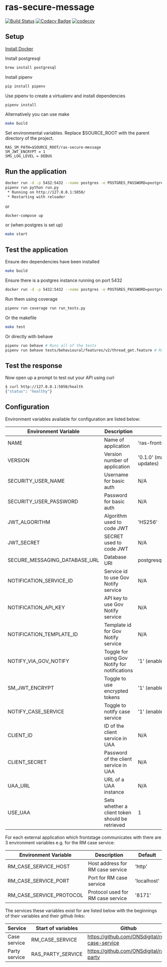 # ras-secure-message
[![Build Status](https://travis-ci.org/ONSdigital/ras-secure-message.svg?branch=master)](https://travis-ci.org/ONSdigital/ras-secure-message)
[![Codacy Badge](https://api.codacy.com/project/badge/Grade/4e427a826650454d98ed74dade65a4ff)](https://www.codacy.com/app/ONSDigital/ras-secure-message)
[![codecov](https://codecov.io/gh/ONSdigital/ras-secure-message/branch/master/graph/badge.svg)](https://codecov.io/gh/ONSdigital/ras-secure-message)


## Setup

[Install Docker](https://docs.docker.com/engine/installation/)

Install postgresql
```bash
brew install postgresql
```

Install pipenv
```bash
pip install pipenv
```

Use pipenv to create a virtualenv and install dependencies
```bash
pipenv install
```

Alternatively you can use make
```bash
make build
```

Set environmental variables. Replace $SOURCE_ROOT with the parent directory of the project.

```
RAS_SM_PATH=$SOURCE_ROOT/ras-secure-message
SM_JWT_ENCRYPT = 1
SMS_LOG_LEVEL = DEBUG
```

Run the application
-------------------
```bash
docker run -d -p 5432:5432 --name postgres -e POSTGRES_PASSWORD=postgres -e POSTGRES_DB=postgres -d postgres
pipenv run python run.py
 * Running on http://127.0.0.1:5050/
 * Restarting with reloader
```
or
```bash
docker-compose up
```
or (when postgres is set up)
```bash
make start
```


Test the application
--------------------
Ensure dev dependencies have been installed
```bash
make build
```

Ensure there is a postgres instance running on port 5432
```bash
docker run -d -p 5432:5432 --name postgres -e POSTGRES_PASSWORD=postgres -e POSTGRES_DB=postgres -d postgres
```

Run them using coverage
```bash
pipenv run coverage run run_tests.py
```

Or the makefile
```bash
make test
```

Or directly with behave
```bash
pipenv run behave # Runs all of the tests
pipenv run behave tests/behavioural/features/v2/thread_get.feature # Runs individual feature test
```


Test the response
-----------------

Now open up a prompt to test out your API using curl
```bash
$ curl http://127.0.0.1:5050/health
{"status": "healthy"}
```

## Configuration

Environment variables available for configuration are listed below:

| Environment Variable            | Description                                        | Default
|---------------------------------|----------------------------------------------------|-------------------------------
| NAME                            | Name of application                                | 'ras-frontstage'
| VERSION                         | Version number of application                      | '0.1.0' (manually update as application updates)
| SECURITY_USER_NAME              | Username for basic auth                            | N/A
| SECURITY_USER_PASSWORD          | Password for basic auth                            | N/A
| JWT_ALGORITHM                   | Algorithm used to code JWT                         | 'HS256'
| JWT_SECRET                      | SECRET used to code JWT                            | N/A
| SECURE_MESSAGING_DATABASE_URL   | Database URI                                       | postgresql://postgres:postgres@localhost:5432
| NOTIFICATION_SERVICE_ID         | Service id to use Gov Notify service               | N/A
| NOTIFICATION_API_KEY            | API key to use Gov Notify service                  | N/A
| NOTIFICATION_TEMPLATE_ID        | Template id for Gov Notify service                 | N/A
| NOTIFY_VIA_GOV_NOTIFY           | Toggle for using Gov Notify for notifications      | '1' (enable Gov Notify email notifications)
| SM_JWT_ENCRYPT                  | Toggle to use encrypted tokens                     | '1' (enable encrypted tokens)
| NOTIFY_CASE_SERVICE             | Toggle to notify case service                      | '1' (enable notifying case service)
| CLIENT_ID                       | ID of the client service in UAA                    | N/A
| CLIENT_SECRET                   | Password of the client service in UAA              | N/A
| UAA_URL                         | URL of a UAA instance                              | N/A
| USE_UAA                         | Sets whether a client token should be retrieved    | 1


For each external application which frontstage communicates with there are 3 environment variables e.g. for the RM case service:

| Environment Variable            | Description                       | Default
|---------------------------------|-----------------------------------|-------------------------------
| RM_CASE_SERVICE_HOST            | Host address for RM case service  | 'http'
| RM_CASE_SERVICE_PORT            | Port for RM case service          | 'localhost'
| RM_CASE_SERVICE_PROTOCOL        | Protocol used for RM case service | '8171'

The services these variables exist for are listed below with the beginnings of their variables and their github links:

| Service                         | Start of variables          | Github
|---------------------------------|-----------------------------|-----------------------------
| Case service                    | RM_CASE_SERVICE             | https://github.com/ONSdigital/rm-case-service
| Party service                   | RAS_PARTY_SERVICE           | https://github.com/ONSdigital/ras-party

